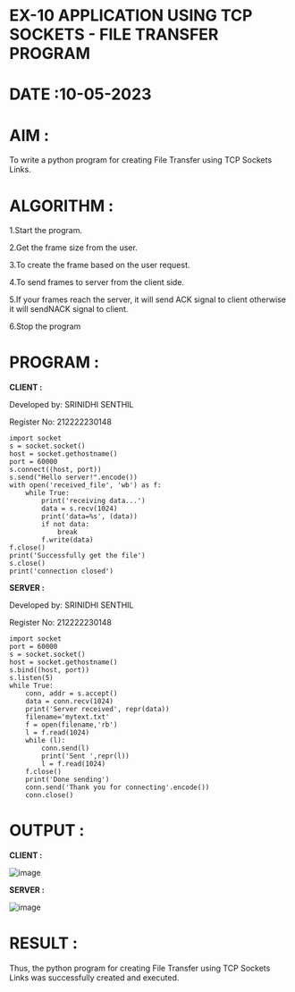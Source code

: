 # EX-10 APPLICATION USING TCP SOCKETS - FILE TRANSFER PROGRAM
# DATE :10-05-2023

# AIM :
To write a python program for creating File Transfer using TCP Sockets Links.

# ALGORITHM :

1.Start the program.

2.Get the frame size from the user.

3.To create the frame based on the user request.

4.To send frames to server from the client side.

5.If your frames reach the server, it will send ACK signal to client otherwise it will sendNACK signal to client.

6.Stop the program

# PROGRAM :

**CLIENT :**

Developed by: SRINIDHI SENTHIL 

Register No: 212222230148
```
import socket
s = socket.socket()
host = socket.gethostname()
port = 60000
s.connect((host, port))
s.send("Hello server!".encode())
with open('received_file', 'wb') as f:
    while True:
        print('receiving data...')
        data = s.recv(1024)
        print('data=%s', (data))
        if not data:
            break
        f.write(data)
f.close()
print('Successfully get the file')
s.close()
print('connection closed')
```
**SERVER :**

Developed by: SRINIDHI SENTHIL

Register No: 212222230148

```
import socket
port = 60000
s = socket.socket()
host = socket.gethostname()
s.bind((host, port))
s.listen(5)
while True:
    conn, addr = s.accept()
    data = conn.recv(1024)
    print('Server received', repr(data))
    filename='mytext.txt'
    f = open(filename,'rb')
    l = f.read(1024)
    while (l):
        conn.send(l)
        print('Sent ',repr(l))
        l = f.read(1024)
    f.close()
    print('Done sending')
    conn.send('Thank you for connecting'.encode())
    conn.close()
```
# OUTPUT :
**CLIENT :**

![image](https://github.com/SRINIDHISENTHILNATHAN/EX-10/assets/121373170/7041bb5f-2c27-4efe-a72a-7835bb4ea421)

**SERVER :**

![image](https://github.com/SRINIDHISENTHILNATHAN/EX-10/assets/121373170/e316dfff-dc6e-4261-b681-4d1e64965759)

# RESULT :
Thus, the python program for creating File Transfer using TCP Sockets Links was successfully created and executed.

